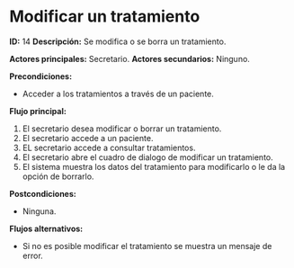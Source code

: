 # **Modificar un tratamiento**
**ID:** 14 **Descripción:** Se modifica o se borra un tratamiento.

**Actores principales:** Secretario.    **Actores secundarios:** Ninguno.

**Precondiciones:**
- Acceder a los tratamientos a través de un paciente.

**Flujo principal:**
1. El secretario desea modificar o borrar un tratamiento.
2. El secretario accede a un paciente.
3. EL secretario accede a consultar tratamientos.
4. El secretario abre el cuadro de dialogo de modificar un tratamiento.
5. El sistema muestra los datos del tratamiento para modificarlo o le da la opción de borrarlo.


**Postcondiciones:**
- Ninguna.

**Flujos alternativos:**
- Si no es posible modificar el tratamiento se muestra un mensaje de error.
